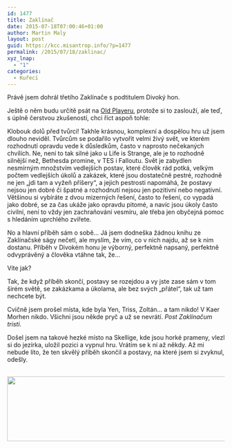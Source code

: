 ```yaml
---
id: 1477
title: Zaklínač
date: 2015-07-18T07:00:46+01:00
author: Martin Maly
layout: post
guid: https://kcc.misantrop.info/?p=1477
permalink: /2015/07/18/zaklinac/
xyz_lnap:
  - "1"
categories:
  - Kuřecí
---
```

Právě jsem dohrál třetího Zaklínače s podtitulem Divoký hon.

Ještě o něm budu určitě psát na [Old Playeru](https://oldplayer.cz), protože si to zaslouží, ale teď, s úplně čerstvou zkušeností, chci říct aspoň tohle:

Klobouk dolů před tvůrci! Takhle krásnou, komplexní a dospělou hru už jsem dlouho neviděl. Tvůrcům se podařilo vytvořit velmi živý svět, ve kterém rozhodnutí opravdu vede k důsledkům, často v naprosto nečekaných chvílích. Ne, není to tak silné jako u Life is Strange, ale je to rozhodně silnější než, Bethesda promine, v TES i Falloutu. Svět je zabydlen nesmírným množstvím vedlejších postav, které člověk rád potká, velkým počtem vedlejších úkolů a zakázek, které jsou dostatečně pestré, rozhodně ne jen &#8222;jdi tam a vyžeň příšery&#8220;, a jejich pestrosti napomáhá, že postavy nejsou jen dobré či špatné a rozhodnutí nejsou jen pozitivní nebo negativní. Většinou si vybíráte z dvou mizerných řešení, často to řešení, co vypadá jako dobré, se za čas ukáže jako opravdu pitomé, a navíc jsou úkoly často civilní, není to vždy jen zachraňování vesmíru, ale třeba jen obyčejná pomoc s hledáním uprchlého zvířete.

No a hlavní příběh sám o sobě&#8230; Já jsem dodneška žádnou knihu ze Zaklínačské ságy nečetl, ale myslím, že vím, co v nich najdu, až se k nim dostanu. Příběh v Divokém honu je výborný, perfektně napsaný, perfektně odvyprávěný a člověka vtáhne tak, že&#8230;

Víte jak?

Tak, že když příběh skončí, postavy se rozejdou a vy jste zase sám v tom širém světě, se zakázkama a úkolama, ale bez svých &#8222;přátel&#8220;, tak už tam nechcete být.

Cvičně jsem prošel místa, kde byla Yen, Triss, Zoltán&#8230; a tam nikdo! V Kaer Morhen nikdo. Všichni jsou někde pryč a už se nevrátí. _Post Zaklínačum tristi_.

Došel jsem na takové hezké místo na Skellige, kde jsou horké prameny, vlezl si do jezírka, uložil pozici a vypnul hru. Vrátím se k ní až někdy. Až mi nebude líto, že ten skvělý příběh skončil a postavy, na které jsem si zvyknul, odešly.

&nbsp;  
<a href="https://www.xzone.cz/zaklinac3.php3?a_aid=gamer&a_bid=7ae7b5c2" target=""><img loading="lazy" src="https://www.xzone.cz/images/upoutavky/zaklinac3_steel_690x150.jpg" alt="" title="" width="690" height="150" /></a><img loading="lazy" style="border:0" src="https://www.xzone.cz/affiliate/scripts/imp.php?a_aid=gamer&a_bid=7ae7b5c2" width="1" height="1" alt="" />